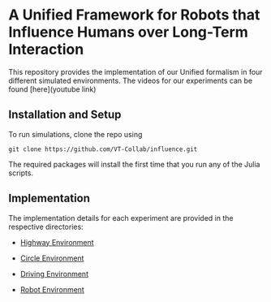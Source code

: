 # A Unified Framework for Robots that Influence Humans over Long-Term Interaction
This repository provides the implementation of our Unified formalism in four different simulated environments. The videos for our experiments can be found [here](youtube link)

## Installation and Setup

To run simulations, clone the repo using
```
git clone https://github.com/VT-Collab/influence.git
```

The required packages will install the first time that you run any of the Julia scripts.

## Implementation
The implementation details for each experiment are provided in the respective directories:
- [Highway Environment](https://github.com/VT-Collab/influence/tree/master/sim-highway)

- [Circle Environment](https://github.com/VT-Collab/influence/tree/master/sim-circle)

- [Driving Environment](https://github.com/VT-Collab/influence/tree/master/sim-driving)

- [Robot Environment](https://github.com/VT-Collab/influence/tree/master/sim-robot)
